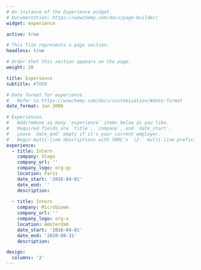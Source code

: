 ```yaml
---
# An instance of the Experience widget.
# Documentation: https://wowchemy.com/docs/page-builder/
widget: experience

active: true

# This file represents a page section.
headless: true

# Order that this section appears on the page.
weight: 20

title: Experience
subtitle: #TODO

# Date format for experience
#   Refer to https://wowchemy.com/docs/customization/#date-format
date_format: Jan 2006

# Experiences.
#   Add/remove as many `experience` items below as you like.
#   Required fields are `title`, `company`, and `date_start`.
#   Leave `date_end` empty if it's your current employer.
#   Begin multi-line descriptions with YAML's `|2-` multi-line prefix.
experience:
  - title: Intern
    company: Stago
    company_url: ''
    company_logo: org-gc
    location: Paris
    date_start: '2016-04-01'
    date_end: ''
    description:
    
  - title: Intern
    company: Microbiome
    company_url: ''
    company_logo: org-x
    location: Amsterdam
    date_start: '2016-04-01'
    date_end: '2020-08-31'
    description: 

design:
  columns: '2'
---
```

